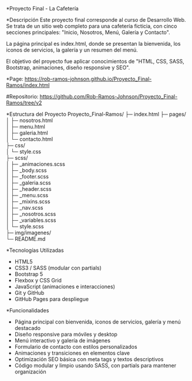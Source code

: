 *Proyecto Final - La Cafetería

*Descripción
Este proyecto final corresponde al curso de Desarrollo Web.  
Se trata de un sitio web completo para una cafetería ficticia, con cinco secciones principales: "Inicio, Nosotros, Menú, Galería y Contacto".  

La página principal es index.html, donde se presentan la bienvenida, los iconos de servicios, la galería y un resumen del menú.  

El objetivo del proyecto fue aplicar conocimientos de "HTML, CSS, SASS, Bootstrap, animaciones, diseño responsive y SEO".

*Page: https://rob-ramos-johnson.github.io/Proyecto_Final-Ramos/index.html

#Repositorio: https://github.com/Rob-Ramos-Johnson/Proyecto_Final-Ramos/tree/v2

*Estructura del Proyecto
Proyecto_Final-Ramos/
├─ index.html
├─ pages/  
│  ├─ nosotros.html  
│  ├─ menu.html  
│  ├─ galeria.html  
│  └─ contacto.html  
├─ css/  
│  └─ style.css  
├─ scss/  
│  ├─ _animaciones.scss  
│  ├─ _body.scss  
│  ├─ _footer.scss  
│  ├─ _galeria.scss  
│  ├─ _header.scss  
│  ├─ _menu.scss  
│  ├─ _mixins.scss  
│  ├─ _nav.scss  
│  ├─ _nosotros.scss  
│  ├─ _variables.scss  
│  └─ style.scss  
├─ img/imagenes/  
└─ README.md  

 *Tecnologías Utilizadas
- HTML5
- CSS3 / SASS (modular con partials)
- Bootstrap 5
- Flexbox y CSS Grid
- JavaScript (animaciones e interacciones)
- Git y GitHub
- GitHub Pages para despliegue

 *Funcionalidades
- Página principal con bienvenida, iconos de servicios, galería y menú destacado  
- Diseño responsive para móviles y desktop  
- Menú interactivo y galería de imágenes  
- Formulario de contacto con estilos personalizados  
- Animaciones y transiciones en elementos clave  
- Optimización SEO básica con meta tags y textos descriptivos  
- Código modular y limpio usando SASS, con partials para mantener organización
